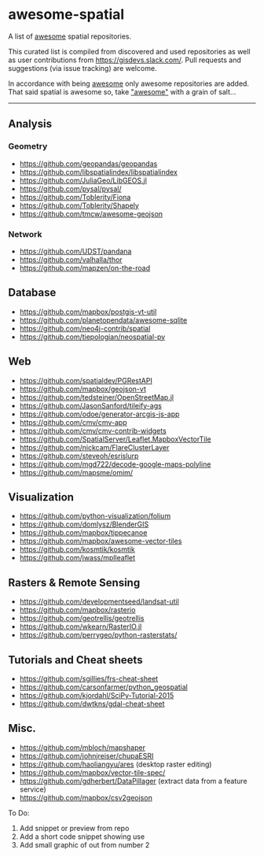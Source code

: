# awesome-spatial

A list of [awesome](https://github.com/sindresorhus/awesome/blob/master/awesome.md) spatial repositories.

This curated list is compiled from discovered and used repositories as well as user contributions from https://gisdevs.slack.com/. Pull requests and suggestions (via issue tracking) are welcome.

In accordance with being [awesome](https://github.com/sindresorhus/awesome/blob/master/awesome.md) only awesome repositories are added. That said spatial is awesome so, take ["awesome"](https://github.com/sindresorhus/awesome/blob/master/awesome.md) with a grain of salt...
***

## Analysis
### Geometry
* https://github.com/geopandas/geopandas
* https://github.com/libspatialindex/libspatialindex
* https://github.com/JuliaGeo/LibGEOS.jl
* https://github.com/pysal/pysal/
* https://github.com/Toblerity/Fiona
* https://github.com/Toblerity/Shapely
* https://github.com/tmcw/awesome-geojson

### Network
* https://github.com/UDST/pandana
* https://github.com/valhalla/thor
* https://github.com/mapzen/on-the-road

## Database
* https://github.com/mapbox/postgis-vt-util
* https://github.com/planetopendata/awesome-sqlite
* https://github.com/neo4j-contrib/spatial
* https://github.com/tiepologian/neospatial-py

## Web
* https://github.com/spatialdev/PGRestAPI
* https://github.com/mapbox/geojson-vt
* https://github.com/tedsteiner/OpenStreetMap.jl
* https://github.com/JasonSanford/tileify-ags
* https://github.com/odoe/generator-arcgis-js-app
* https://github.com/cmv/cmv-app
* https://github.com/cmv/cmv-contrib-widgets
* https://github.com/SpatialServer/Leaflet.MapboxVectorTile
* https://github.com/nickcam/FlareClusterLayer
* https://github.com/steveoh/esrislurp
* https://github.com/mgd722/decode-google-maps-polyline
* https://github.com/mapsme/omim/

## Visualization
* https://github.com/python-visualization/folium
* https://github.com/domlysz/BlenderGIS
* https://github.com/mapbox/tippecanoe
* https://github.com/mapbox/awesome-vector-tiles
* https://github.com/kosmtik/kosmtik
* https://github.com/jwass/mplleaflet

## Rasters & Remote Sensing
* https://github.com/developmentseed/landsat-util
* https://github.com/mapbox/rasterio
* https://github.com/geotrellis/geotrellis
* https://github.com/wkearn/RasterIO.jl
* https://github.com/perrygeo/python-rasterstats/

## Tutorials and Cheat sheets
* https://github.com/sgillies/frs-cheat-sheet
* https://github.com/carsonfarmer/python_geospatial
* https://github.com/kjordahl/SciPy-Tutorial-2015
* https://github.com/dwtkns/gdal-cheat-sheet

## Misc.
* https://github.com/mbloch/mapshaper
* https://github.com/johnjreiser/chupaESRI
* https://github.com/haoliangyu/ares (desktop raster editing)
* https://github.com/mapbox/vector-tile-spec/
* https://github.com/gdherbert/DataPillager (extract data from a feature service)
* https://github.com/mapbox/csv2geojson


To Do:  
1. Add snippet or preview from repo  
2. Add a short code snippet showing use  
3. Add small graphic of out from number 2  
